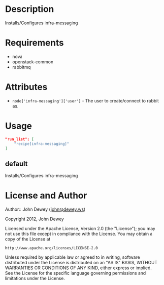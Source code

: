 Description
===========

Installs/Configures infra-messaging

Requirements
============

* nova
* openstack-common
* rabbitmq

Attributes
==========

* `node['infra-messaging']['user']` - The user to create/connect to rabbit as.

Usage
=====

```json
"run_list": [
    "recipe[infra-messaging]"
]
```

default
----

Installs/Configures infra-messaging

License and Author
==================

Author:: John Dewey (<john@dewey.ws>)

Copyright 2012, John Dewey

Licensed under the Apache License, Version 2.0 (the "License");
you may not use this file except in compliance with the License.
You may obtain a copy of the License at

    http://www.apache.org/licenses/LICENSE-2.0

Unless required by applicable law or agreed to in writing, software
distributed under the License is distributed on an "AS IS" BASIS,
WITHOUT WARRANTIES OR CONDITIONS OF ANY KIND, either express or implied.
See the License for the specific language governing permissions and 
limitations under the License.
